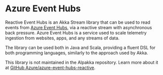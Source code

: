 # Azure Event Hubs

Reactive Event Hubs is an Akka Stream library that can be used to read events from [Azure Event Hubs](https://azure.microsoft.com/en-us/services/event-hubs/), via a reactive stream with asynchronous back pressure. Azure Event Hubs is a service used to scale telemetry ingestion from websites, apps, and any streams of data.

The library can be used both in Java and Scala, providing a fluent DSL for both programming languages, similarly to the approach used by Akka.

This library is not maintained in the Alpakka repository.
Learn more about it at [GitHub Azure/azure-event-hubs-reactive](https://github.com/Azure/azure-event-hubs-reactive).

